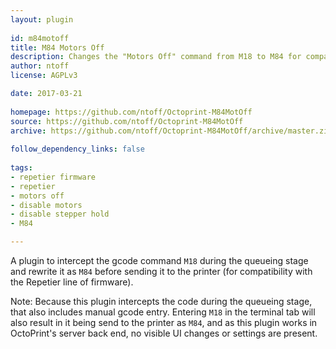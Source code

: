 ```yaml
---
layout: plugin
    
id: m84motoff
title: M84 Motors Off
description: Changes the "Motors Off" command from M18 to M84 for compatibility with Repetier Firmware.
author: ntoff
license: AGPLv3

date: 2017-03-21
    
homepage: https://github.com/ntoff/Octoprint-M84MotOff
source: https://github.com/ntoff/Octoprint-M84MotOff
archive: https://github.com/ntoff/Octoprint-M84MotOff/archive/master.zip
    
follow_dependency_links: false
    
tags:
- repetier firmware
- repetier
- motors off
- disable motors
- disable stepper hold
- M84

---
```

    
A plugin to intercept the gcode command ```M18``` during the queueing stage and rewrite it as ```M84``` before sending it to the printer (for compatibility with the Repetier line of firmware).

Note: Because this plugin intercepts the code during the queueing stage, that also includes manual gcode entry. Entering ```M18``` in the terminal tab will also result in it being send to the printer as ```M84```, and as this plugin works in OctoPrint's server back end, no visible UI changes or settings are present.